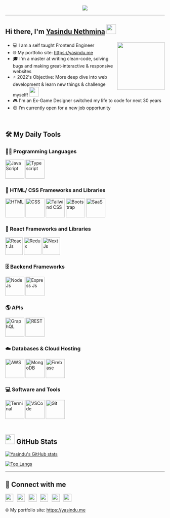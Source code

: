 <p align="center">
<br>
	<a href="https://github.com/YasinduNethmina">
		<img src="https://readme-typing-svg.herokuapp.com?font=serif&size=24&pause=2000&color=F73DB5&background=FFFFFF00&width=600&lines=Hi+👋+I'm+Yasindu,+Frontend-Engineer+from+Sri+Lanka+😊;Digital+Nomad+🌏+|+Willing+for+exciting+challenges+🧗🏽;Wanna+check+my+skills+😜,+Here+it+is:+https://yasindu.me&width=750&height=45">
	</a>
</p>

<hr>

<h2 align="left">Hi there, I'm <a href="https://www.linkedin.com/in/yasinduneth/" target="_blank" rel="noopener noreferrer">Yasindu Nethmina</a> <img src="[https://raw.githubusercontent.com/ABSphreak/ABSphreak/master/gifs/Hi.gif](https://c.tenor.com/xQBhnrHAO-8AAAAC/rain.gif)" height="30" />
 
<a href="https://github.com/YasinduNethmina"><img align='right' src='https://github.com/UjwalKandi/UjwalKandi/blob/changes-to-readme/svg/87202985-820dcb80-c2b6-11ea-9f56-7ec461c497c3.gif' width='150"'></a></h2>

- 💻 I am a self taught Frontend Engineer
- 🌐 My portfolio site: https://yasindu.me
- 🎓 I'm a master at writing clean-code, solving bugs and making great-interactive & responsive websites
- ⭐ 2022's Objective: More deep dive into web development & learn new things & challenge myself! <img src="https://media.giphy.com/media/WUlplcMpOCEmTGBtBW/giphy.gif" width="30">
- 🎮 I'm an Ex-Game Designer switched my life to code for next 30 years
- 😊 I’m currently open for a new job opportunity
<br>

## 🛠️ My Daily Tools

### 👨‍💻 Programming Languages

<p>
    <a href="https://github.com/YasinduNethmina"><img alt="JavaScript" src="https://img.icons8.com/color/344/javascript--v1.png" width="60px"></a>
    <a href="https://github.com/YasinduNethmina"><img alt="Typescript" src="https://img.icons8.com/color/344/typescript.png" width="60px"></a>

### 🧰 HTML/ CSS Frameworks and Libraries

<p>
    <a href="https://github.com/YasinduNethmina"><img alt="HTML" src="https://img.icons8.com/color/344/html-5--v1.png" width="60px"></a>
    <a href="https://github.com/YasinduNethmina"><img alt="CSS" src="https://img.icons8.com/color/344/css3.png" width="60px"></a>
     <a href="https://github.com/YasinduNethmina"><img alt="Tailwind CSS" src="https://img.icons8.com/color/344/tailwind_css.png" width="60px"></a>
    <a href="https://github.com/YasinduNethmina"><img alt="Bootstrap" src="https://img.icons8.com/color/344/bootstrap.png" width="60px"></a>
     <a href="https://github.com/YasinduNethmina"><img alt="SaaS" src="https://img.icons8.com/color/344/sass.png" width="60px"></a>

### 🍩 React Frameworks and Libraries

<p>
    <a href="https://github.com/YasinduNethmina"><img alt="React Js" src="https://img.icons8.com/office/344/react.png" width="55px"></a>
    <a href="https://github.com/YasinduNethmina"><img alt="Redux" src="https://img.icons8.com/color/344/redux.png" width="55px"></a>
     <a href="https://github.com/YasinduNethmina"><img alt="Next Js" src="https://img.stackshare.io/service/5936/nextjs.png" width="55px"></a>


### 🗄️ Backend Frameworks

<p>
    <a href="https://github.com/YasinduNethmina"><img alt="NodeJs" src="https://img.icons8.com/fluency/344/node-js.png" width="60px"></a>
    <a href="https://github.com/YasinduNethmina"><img alt="Express Js" src="https://cdn.icon-icons.com/icons2/2699/PNG/512/expressjs_logo_icon_169185.png" width="60px"></a>
    
### 🌎 APIs

<p>
    <a href="https://github.com/YasinduNethmina"><img alt="GraphQL" src="https://img.icons8.com/color/344/graphql.png" width="60px"></a>
    <a href="https://github.com/YasinduNethmina"><img alt="REST" src="https://uxwing.com/wp-content/themes/uxwing/download/web-app-development/rest-api-icon.png" width="60px"></a>

### ☁️ Databases & Cloud Hosting

<p>
    <a href="https://github.com/YasinduNethmina"><img alt="AWS" src="https://img.icons8.com/color/344/amazon-web-services.png" width="60px"></a>
    <a href="https://github.com/YasinduNethmina"><img alt="MongoDB" src="https://img.icons8.com/external-tal-revivo-shadow-tal-revivo/344/external-mongodb-a-cross-platform-document-oriented-database-program-logo-shadow-tal-revivo.png" width="60px"></a>
    <a href="https://github.com/YasinduNethmina"><img alt="Firebase" src="https://img.icons8.com/color/344/firebase.png" width="60px"></a>
    

### 💻 Software and Tools

<p>
    <a href="https://github.com/YasinduNethmina"><img alt="Terminal" src="https://img.icons8.com/external-flaticons-flat-flat-icons/344/external-terminal-computer-programming-flaticons-flat-flat-icons.png" width="60px"></a>
    <a href="https://github.com/YasinduNethmina"><img alt="VSCode" src="https://img.icons8.com/color/344/visual-studio-code-2019.png" width="60px"></a>
    <a href="https://github.com/YasinduNethmina"><img alt="Git" src="https://img.icons8.com/color/344/git.png" width="60px"></a>

<br>
</br>

 ## <a href="https://github.com/YasinduNethmina"><img src="https://www.blumbergdigital.com/wp-content/uploads/2020/10/stats-graphic-statistics-business-512.png" width="30"></a> GitHub Stats


[![Yasindu's GitHub stats](https://github-readme-stats.vercel.app/api?username=YasinduNethmina&theme=tokyonight)](https://github.com/YasinduNethmina)

[![Top Langs](https://github-readme-stats.vercel.app/api/top-langs/?username=YasinduNethmina&layout=compact&theme=tokyonight)](https://github.com/YasinduNethmina)
<hr>

## 🤝 Connect with me

 <p align='left'>
   <a href="https://www.linkedin.com/in/yasinduneth/" target="_blank"><img height="25" src="https://raw.githubusercontent.com/UjwalKandi/UjwalKandi/changes-to-readme/svg/linkedin%20rect.svg"></a>&nbsp;&nbsp;
 <a href="https://twitter.com/yasinduneth" target="_blank"><img height="25" src="https://raw.githubusercontent.com/UjwalKandi/UjwalKandi/changes-to-readme/svg/twitter%20rect.svg"></a>&nbsp;&nbsp;
 <a href="https://www.instagram.com/yasinduneth/" target="_blank"><img height="25" src="https://raw.githubusercontent.com/UjwalKandi/UjwalKandi/changes-to-readme/svg/insta%20rect.svg"></a>&nbsp;&nbsp;
 <a href="https://medium.com/@yasindu" target="_blank"><img height="25" src="https://miro.medium.com/max/1400/1*nik5P5FozoT3DcZsuSvV8w.png"></a>&nbsp;&nbsp;
 <a href="https://github.com/YasinduNethmina" target="_blank"><img height="25" src="https://raw.githubusercontent.com/UjwalKandi/UjwalKandi/changes-to-readme/svg/github%20rect.svg"></a>&nbsp;&nbsp;
 <a href="mailto:yasindunethmina1938096@gmail.com" target="_blank"><img height="25" src="https://upload.wikimedia.org/wikipedia/commons/a/ab/Gmail2020.logo.png"></a>&nbsp;&nbsp;
 
 🌐 My portfolio site: https://yasindu.me
